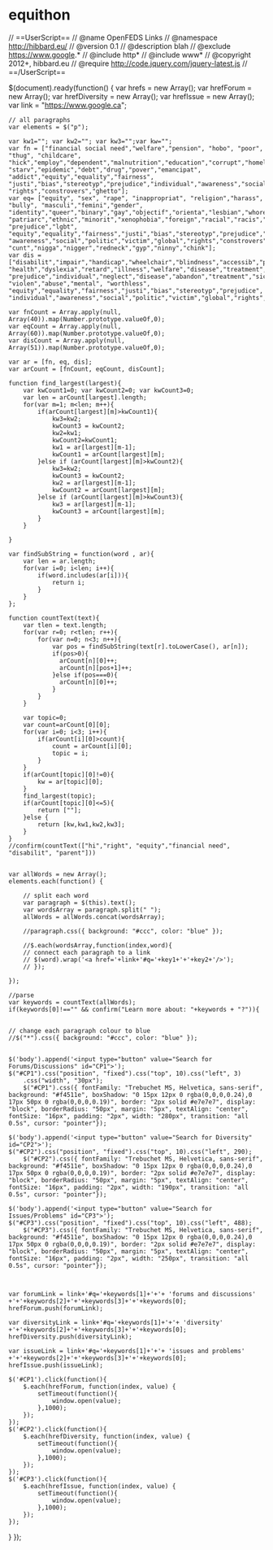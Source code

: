 # equithon

// ==UserScript==
// @name       OpenFEDS Links
// @namespace  http://hibbard.eu/
// @version    0.1
// @description  blah
// @exclude https://www.google.*
// @include    http*
// @include    www*
// @copyright  2012+, hibbard.eu
// @require http://code.jquery.com/jquery-latest.js
// ==/UserScript==

$(document).ready(function() {
    var hrefs = new Array();
    var hrefForum = new Array();
    var hrefDiversity = new Array();
    var hrefIssue = new Array();
    var link = "https://www.google.ca";

    // all paragraphs
    var elements = $("p");

    var kw1=""; var kw2=""; var kw3="";var kw="";
    var fn = ["financial social need","welfare","pension", "hobo", "poor", "thug", "childcare", 
    "hick","employ","dependent","malnutrition","education","corrupt","homeless","insecur","violen",
    "starv","epidemic","debt","drug","pover","emancipat", "addict","equity","equality","fairness",
    "justi","bias","stereotyp","prejudice","individual","awareness","social","politic","victim","global",
    "rights","constrovers","ghetto"]; 
    var eq= ["equity", "sex", "rape", "inappropriat", "religion","harass", "bully", "masculi","femini","gender",
    "identity","queer","binary","gay","objectif","orienta","lesbian","whore","slut","prostitute","education",
    "patriarc","ethnic","minorit","xenophobia","foreign","racial","racis","marginaliz","hostil","discrimina",
    "prejudice","lgbt", "equity","equality","fairness","justi","bias","stereotyp","prejudice","individual",
    "awareness","social","politic","victim","global","rights","constrovers","homophobia","bitch","tranny","pussy",
    "cunt","nigga","nigger","redneck","gyp","ninny","chink"]; 
    var dis = ["disabilit","impair","handicap","wheelchair","blindness","accessib","pension","autism","mental",
    "health","dyslexia","retard","illness","welfare","disease","treatment","prosthe","sick","hospital","disturb",
    "prejudice","individual","neglect","disease","abandon","treatment","sick","hospital","dement","disorder","drug",
    "violen","abuse","mental", "worthless", "equity","equality","fairness","justi","bias","stereotyp","prejudice",
    "individual","awareness","social","politic","victim","global","rights","constrovers"]; 

    var fnCount = Array.apply(null, Array(40)).map(Number.prototype.valueOf,0);
    var eqCount = Array.apply(null, Array(60)).map(Number.prototype.valueOf,0);
    var disCount = Array.apply(null, Array(51)).map(Number.prototype.valueOf,0);

    var ar = [fn, eq, dis];
    var arCount = [fnCount, eqCount, disCount];

    function find_largest(largest){    
        var kwCount1=0; var kwCount2=0; var kwCount3=0;
        var len = arCount[largest].length;
        for(var m=1; m<len; m++){
            if(arCount[largest][m]>kwCount1){
                kw3=kw2;
                kwCount3 = kwCount2;
                kw2=kw1;
                kwCount2=kwCount1;
                kw1 = ar[largest][m-1];
                kwCount1 = arCount[largest][m];
            }else if (arCount[largest][m]>kwCount2){
                kw3=kw2;
                kwCount3 = kwCount2;
                kw2 = ar[largest][m-1];
                kwCount2 = arCount[largest][m];
            }else if (arCount[largest][m]>kwCount3){
                kw3 = ar[largest][m-1];
                kwCount3 = arCount[largest][m];
            }
        }
  
    }
    
    var findSubString = function(word , ar){
        var len = ar.length;
        for(var i=0; i<len; i++){
            if(word.includes(ar[i])){
                return i;
            }
        }
    };

    function countText(text){
        var tlen = text.length;
        for(var r=0; r<tlen; r++){
            for(var n=0; n<3; n++){
                var pos = findSubString(text[r].toLowerCase(), ar[n]);
                if(pos>0){
                  arCount[n][0]++;
                  arCount[n][pos+1]++;
                }else if(pos===0){
                  arCount[n][0]++;
                }
            }
        }
    
        var topic=0;
        var count=arCount[0][0];
        for(var i=0; i<3; i++){
            if(arCount[i][0]>count){
                count = arCount[i][0];
                topic = i;
            }
        }
        if(arCount[topic][0]!=0){
            kw = ar[topic][0];
        }
        find_largest(topic);
        if(arCount[topic][0]<=5){
            return [""];
        }else {
            return [kw,kw1,kw2,kw3];
        }
    }
    //confirm(countText(["hi","right", "equity","financial need", "disabilit", "parent"]))


    var allWords = new Array();
    elements.each(function() { 

        // split each word
        var paragraph = $(this).text();
        var wordsArray = paragraph.split(" ");
        allWords = allWords.concat(wordsArray);

        //paragraph.css({ background: "#ccc", color: "blue" });

        //$.each(wordsArray,function(index,word){
        // connect each paragraph to a link
        // $(word).wrap('<a href='+link+'#q='+key1+'+'+key2+'/>');
        // });

    });

    //parse
    var keywords = countText(allWords);
    if(keywords[0]!=="" && confirm("Learn more about: "+keywords + "?")){


    // change each paragraph colour to blue 
    //$("*").css({ background: "#ccc", color: "blue" });  
        
       
    $('body').append('<input type="button" value="Search for Forums/Discussions" id="CP1">');
    $("#CP1").css("position", "fixed").css("top", 10).css("left", 3)
        .css("width", "30px");
        $("#CP1").css({ fontFamily: "Trebuchet MS, Helvetica, sans-serif", background: "#f4511e", boxShadow: "0 15px 12px 0 rgba(0,0,0,0.24),0 17px 50px 0 rgba(0,0,0,0.19)", border: "2px solid #e7e7e7", display: "block", borderRadius: "50px", margin: "5px", textAlign: "center", fontSize: "16px", padding: "2px", width: "280px", transition: "all 0.5s", cursor: "pointer"});

    $('body').append('<input type="button" value="Search for Diversity" id="CP2">');
    $("#CP2").css("position", "fixed").css("top", 10).css("left", 290);
        $("#CP2").css({ fontFamily: "Trebuchet MS, Helvetica, sans-serif", background: "#f4511e", boxShadow: "0 15px 12px 0 rgba(0,0,0,0.24),0 17px 50px 0 rgba(0,0,0,0.19)", border: "2px solid #e7e7e7", display: "block", borderRadius: "50px", margin: "5px", textAlign: "center", fontSize: "16px", padding: "2px", width: "190px", transition: "all 0.5s", cursor: "pointer"});

    $('body').append('<input type="button" value="Search for Issues/Problems" id="CP3">');
    $("#CP3").css("position", "fixed").css("top", 10).css("left", 488);
        $("#CP3").css({ fontFamily: "Trebuchet MS, Helvetica, sans-serif", background: "#f4511e", boxShadow: "0 15px 12px 0 rgba(0,0,0,0.24),0 17px 50px 0 rgba(0,0,0,0.19)", border: "2px solid #e7e7e7", display: "block", borderRadius: "50px", margin: "5px", textAlign: "center", fontSize: "16px", padding: "2px", width: "250px", transition: "all 0.5s", cursor: "pointer"});
        
        

    var forumLink = link+'#q='+keywords[1]+'+'+ 'forums and discussions' +'+'+keywords[2]+'+'+keywords[3]+'+'+keywords[0]; 
    hrefForum.push(forumLink);

    var diversityLink = link+'#q='+keywords[1]+'+'+ 'diversity' +'+'+keywords[2]+'+'+keywords[3]+'+'+keywords[0]; 
    hrefDiversity.push(diversityLink);

    var issueLink = link+'#q='+keywords[1]+'+'+ 'issues and problems' +'+'+keywords[2]+'+'+keywords[3]+'+'+keywords[0]; 
    hrefIssue.push(issueLink);

    $('#CP1').click(function(){ 
        $.each(hrefForum, function(index, value) { 
            setTimeout(function(){
                window.open(value);
            },1000);
        });
    });
    $('#CP2').click(function(){ 
        $.each(hrefDiversity, function(index, value) { 
            setTimeout(function(){
                window.open(value);
            },1000);
        });
    });
    $('#CP3').click(function(){ 
        $.each(hrefIssue, function(index, value) { 
            setTimeout(function(){
                window.open(value);
            },1000);
        });
    });

}
});
